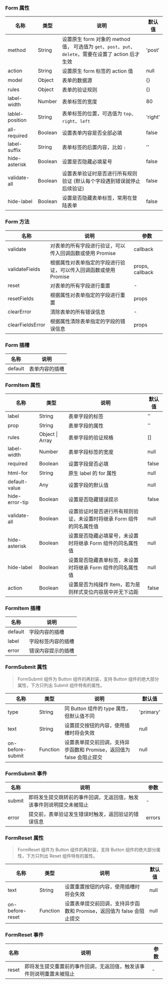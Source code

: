 ### Form 属性

| 名称            | 类型    | 说明                                                                                                   | 默认值  |
| --------------- | ------- | ------------------------------------------------------------------------------------------------------ | ------- |
| method          | String  | 设置原生 form 对象的 method 值， 可选值为 `get`、`post`、`put`、`delete`，需要在设置了 action 后才生效 | 'post'  |
| action          | String  | 设置原生 form 标签的 action 值                                                                         | null    |
| model           | Object  | 表单的数据源                                                                                           | {}      |
| rules           | Object  | 表单的验证规则                                                                                         | {}      |
| label-width     | Number  | 表单标签的宽度                                                                                         | 80      |
| lablel-position | String  | 表单标签的位置，可选值为 `top`、`right`、`left`                                                        | 'right' |
| all-required    | Boolean | 设置表单内容是否全部必填                                                                               | false   |
| label-suffix    | String  | 表单标签的后置内容，比如 `:`                                                                           | ''      |
| hide-asterisk   | Boolean | 设置是否隐藏必填星号                                                                                   | false   |
| validate-all    | Boolean | 设置表单验证时是否进行所有规则验证 (默认每个字段遇到错误就停止后续验证)                                | false   |
| hide-label      | Boolean | 设置是否隐藏表单标签，常用在登陆表单                                                                   | false   |

### Form 方法

| 名称             | 说明                                                             | 参数            |
| ---------------- | ---------------------------------------------------------------- | --------------- |
| validate         | 对表单的所有字段进行验证，可以传入回调函数或使用 Promise         | callback        |
| validateFields   | 根据属性对表单指定的字段进行验证，可以传入回调函数或使用 Promise | props, callback |
| reset            | 对表单的所有字段进行重置                                         | -               |
| resetFields      | 根据属性对表单指定的字段进行重置                                 | props           |
| clearError       | 清除表单的所有错误信息                                           | -               |
| clearFieldsError | 根据属性清除表单指定的字段的错误信息                             | props           |

### Form 插槽

| 名称    | 说明           |
| ------- | -------------- |
| default | 表单内容的插槽 |

### FormItem 属性

| 名称           | 类型            | 说明                                                                 | 默认值 |
| -------------- | --------------- | -------------------------------------------------------------------- | ------ |
| label          | String          | 表单字段的标签                                                       | ''     |
| prop           | String          | 表单字段的属性                                                       | ''     |
| rules          | Object \| Array | 表单字段的验证规格                                                   | []     |
| label-width    | Number          | 表单字段标签的宽度                                                   | null   |
| required       | Boolean         | 设置字段是否必填                                                     | false  |
| html-for       | String          | 原生 label 的 for 属性                                               | null   |
| default-value  | Any             | 设置字段的默认值                                                     | null   |
| hide-error-tip | Boolean         | 设置是否隐藏错误提示                                                 | false  |
| validate-all   | Boolean         | 设置验证时是否进行所有规则验证，未设置时将继承 Form 组件的同名属性值 | null   |
| hide-asterisk  | Boolean         | 设置是否隐藏必填星号，未设置时将继承 Form 组件的同名属性值           | null   |
| hide-label     | Boolean         | 设置是否隐藏表单标签，未设置时将继承 Form 组件的同名属性值           | null   |
| action         | Boolean         | 设置是否为纯操作 Item，若为是则样式变位内容居中并无下边距            | false  |

### FormItem 插槽

| 名称    | 说明               |
| ------- | ------------------ |
| default | 字段内容的插槽     |
| label   | 字段标签内容的插槽 |
| error   | 错误内容提示的插槽 |

### FormSubmit 属性

> FormSubmit 组件为 Button 组件的再封装，支持 Button 组件的绝大部分属性，下方只列出 Submit 组件特有的属性。

| 名称          | 类型     | 说明                                                                  | 默认值    |
| ------------- | -------- | --------------------------------------------------------------------- | --------- |
| type          | String   | 同 Button 组件的 type 属性，但默认值不同                              | 'primary' |
| text          | String   | 设置提交按钮的内容，使用插槽时将会失效                                | null      |
| on-before-submit | Function | 设置表单提交前回调，支持异步函数和 Promise，返回值为 false 会阻止提交 | null      |

### FormSubmit 事件

| 名称      | 说明                                                                 | 参数   |
| --------- | -------------------------------------------------------------------- | ------ |
| submit | 即将发生提交跳转前的事件回调，无返回值，触发该事件则说明提交未被阻止 | -      |
| error  | 提交前，表单验证发生错误时触发，返回验证的错误信息                   | errors |

### FormReset 属性

> FormReset 组件为 Button 组件的再封装，支持 Button 组件的绝大部分属性，下方只列出 Reset 组件特有的属性。

| 名称         | 类型     | 说明                                                                  | 默认值 |
| ------------ | -------- | --------------------------------------------------------------------- | ------ |
| text         | String   | 设置重置按钮的内容，使用插槽时将会失效                                | null   |
| on-before-reset | Function | 设置表单提交前回调，支持异步函数和 Promise，返回值为 false 会阻止提交 | null   |

### FormReset 事件

| 名称     | 说明                                                                 | 参数 |
| -------- | -------------------------------------------------------------------- | ---- |
| reset | 即将发生提交重置前的事件回调，无返回值，触发该事件则说明重置未被阻止 | -    |
